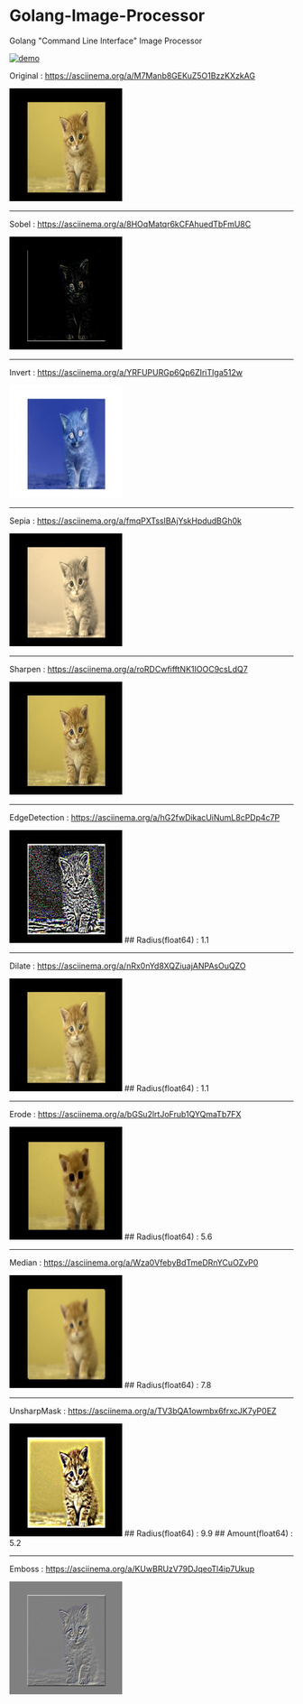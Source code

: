 # Golang-Image-Processor
Golang "Command Line Interface" Image Processor

[![demo](https://asciinema.org/a/M7Manb8GEKuZ5O1BzzKXzkAGE.png)](https://asciinema.org/a/M7Manb8GEKuZ5O1BzzKXzkAGE?autoplay=1)

Original : https://asciinema.org/a/M7Manb8GEKuZ5O1BzzKXzkAG

<img src="/img/original.png" width="200" height="200">

---------

Sobel : https://asciinema.org/a/8HOqMatqr6kCFAhuedTbFmU8C

<img src="/img/Sobel.jpeg" width="200" height="200">

---------

Invert : https://asciinema.org/a/YRFUPURGp6Qp6ZIriTIga512w

<img src="/img/Invert.jpeg" width="200" height="200">

---------

Sepia : https://asciinema.org/a/fmqPXTsslBAjYskHpdudBGh0k

<img src="/img/Sepia.jpeg" width="200" height="200">

---------

Sharpen : https://asciinema.org/a/roRDCwfifftNK1IOOC9csLdQ7

<img src="/img/Sharpen.jpeg" width="200" height="200">

---------

EdgeDetection : https://asciinema.org/a/hG2fwDikacUiNumL8cPDp4c7P

<img src="/img/EdgeDetection.jpeg" width="200" height="200">
## Radius(float64) : 1.1

---------

Dilate : https://asciinema.org/a/nRx0nYd8XQZiuajANPAsOuQZO

<img src="/img/Dilate.jpeg" width="200" height="200">
## Radius(float64) : 1.1

---------

Erode : https://asciinema.org/a/bGSu2lrtJoFrub1QYQmaTb7FX

<img src="/img/Erode.jpeg" width="200" height="200">
## Radius(float64) : 5.6

---------

Median : https://asciinema.org/a/Wza0VfebyBdTmeDRnYCuOZvP0

<img src="/img/Median.jpeg" width="200" height="200">
## Radius(float64) : 7.8

---------

UnsharpMask : https://asciinema.org/a/TV3bQA1owmbx6frxcJK7yP0EZ

<img src="/img/UnsharpMask.jpeg" width="200" height="200">
## Radius(float64) : 9.9
## Amount(float64) : 5.2

---------

Emboss : https://asciinema.org/a/KUwBRUzV79DJqeoTl4ip7Ukup

<img src="/img/Emboss.jpeg" width="200" height="200">
